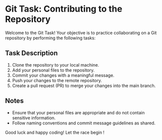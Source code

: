 # Git Task: Contributing to the Repository

Welcome to the Git Task! Your objective is to practice collaborating on a Git repository by performing the following tasks:

## Task Description

1. Clone the repository to your local machine.
2. Add your personal files to the repository.
3. Commit your changes with a meaningful message.
4. Push your changes to the remote repository.
5. Create a pull request (PR) to merge your changes into the main branch.

## Notes

- Ensure that your personal files are appropriate and do not contain sensitive information.
- Follow naming conventions and commit message guidelines as shared.

Good luck and happy coding!
Let the race begin !
